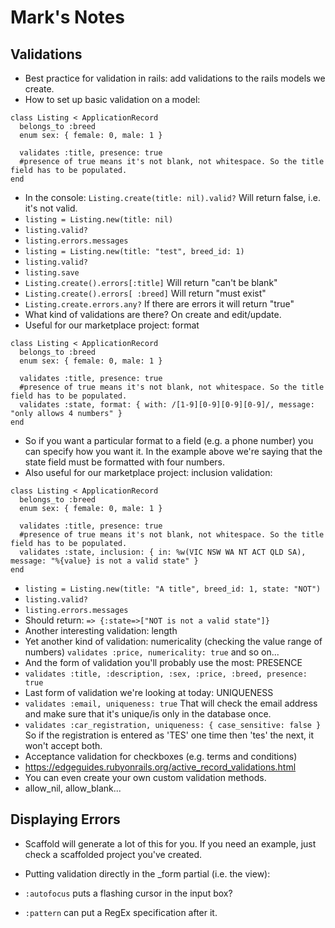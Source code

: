 # Mark's Notes

## Validations

- Best practice for validation in rails: add validations to the rails models we create.
- How to set up basic validation on a model: 
```
class Listing < ApplicationRecord
  belongs_to :breed
  enum sex: { female: 0, male: 1 }

  validates :title, presence: true
  #presence of true means it's not blank, not whitespace. So the title field has to be populated.
end
```
- In the console: `Listing.create(title: nil).valid?` Will return false, i.e. it's not valid.
- `listing = Listing.new(title: nil)`
- `listing.valid?`
- `listing.errors.messages`
- `listing = Listing.new(title: "test", breed_id: 1)`
- `listing.valid?`
- `listing.save`
- `Listing.create().errors[:title]` Will return "can't be blank"
- `Listing.create().errors[ :breed]` Will return "must exist"
- `Listing.create.errors.any?` If there are errors it will return "true"
- What kind of validations are there? On create and edit/update. 
- Useful for our marketplace project: format
```
class Listing < ApplicationRecord
  belongs_to :breed
  enum sex: { female: 0, male: 1 }

  validates :title, presence: true
  #presence of true means it's not blank, not whitespace. So the title field has to be populated.
  validates :state, format: { with: /[1-9][0-9][0-9][0-9]/, message: "only allows 4 numbers" }
end
```
- So if you want a particular format to a field (e.g. a phone number) you can specify how you want it. In the example above we're saying that the state field must be formatted with four numbers.
- Also useful for our marketplace project: inclusion validation:
```
class Listing < ApplicationRecord
  belongs_to :breed
  enum sex: { female: 0, male: 1 }

  validates :title, presence: true
  #presence of true means it's not blank, not whitespace. So the title field has to be populated.
  validates :state, inclusion: { in: %w(VIC NSW WA NT ACT QLD SA), message: "%{value} is not a valid state" }
end
```
- `listing = Listing.new(title: "A title", breed_id: 1, state: "NOT")`
- `listing.valid?`
- `listing.errors.messages`
- Should return: `=> {:state=>["NOT is not a valid state"]}`
- Another interesting validation: length
- Yet another kind of validation: numericality (checking the value range of numbers)
`validates :price, numericality: true` and so on...
- And the form of validation you'll probably use the most: PRESENCE
- `validates :title, :description, :sex, :price, :breed, presence: true`
- Last form of validation we're looking at today: UNIQUENESS
- `validates :email, uniqueness: true` That will check the email address and make sure that it's unique/is only in the database once.
- `validates :car_registration, uniqueness: { case_sensitive: false }` So if the registration is entered as 'TES' one time then 'tes' the next, it won't accept both.
- Acceptance validation for checkboxes (e.g. terms and conditions)
- https://edgeguides.rubyonrails.org/active_record_validations.html
- You can even create your own custom validation methods.
- allow_nil, allow_blank...

## Displaying Errors

- Scaffold will generate a lot of this for you. If you need an example, just check a scaffolded project you've created. 

- Putting validation directly in the _form partial (i.e. the view):
- `:autofocus` puts a flashing cursor in the input box?
- `:pattern` can put a RegEx specification after it.




